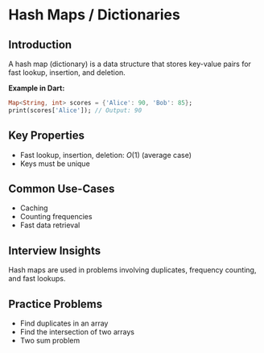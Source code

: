 # Hash Maps / Dictionaries

## Introduction
A hash map (dictionary) is a data structure that stores key-value pairs for fast lookup, insertion, and deletion.

**Example in Dart:**
```dart
Map<String, int> scores = {'Alice': 90, 'Bob': 85};
print(scores['Alice']); // Output: 90
```

## Key Properties
- Fast lookup, insertion, deletion: $O(1)$ (average case)
- Keys must be unique

## Common Use-Cases
- Caching
- Counting frequencies
- Fast data retrieval

## Interview Insights
Hash maps are used in problems involving duplicates, frequency counting, and fast lookups.

## Practice Problems
- Find duplicates in an array
- Find the intersection of two arrays
- Two sum problem
